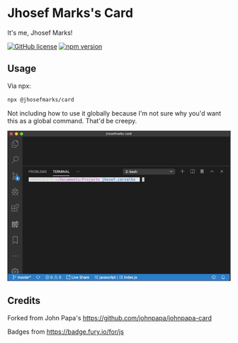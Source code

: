 # Jhosef Marks's Card

It's me, Jhosef Marks!

[![GitHub license](https://img.shields.io/badge/license-MIT-blue.svg)](https://github.com/jhosefmarks/jhosefmarks-card/blob/master/LICENSE) 
[![npm version](https://badge.fury.io/js/%40jhosefmarks%2Fcard.svg)](https://www.npmjs.com/package/@jhosefmarks/card)

## Usage

Via npx:

```bash
npx @jhosefmarks/card
```

Not including how to use it globally because I'm not sure why you'd want this as a global command. That'd be creepy.

![Card](https://raw.githubusercontent.com/jhosefmarks/jhosefmarks-card/master/card.gif)

## Credits

Forked from John Papa's https://github.com/johnpapa/johnpapa-card

Badges from <https://badge.fury.io/for/js>
